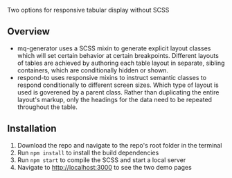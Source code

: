 Two options for responsive tabular display without SCSS

## Overview

- mq-generator uses a SCSS mixin to generate explicit layout classes which will set certain behavior at certain breakpoints. Different layouts of tables are achieved by authoring each table layout in separate, sibling containers, which are conditionally hidden or shown.
- respond-to uses responsive mixins to instruct semantic classes to respond conditionally to different screen sizes. Which type of layout is used is goverened by a parent class. Rather than duplicating the entire layout's markup, only the headings for the data need to be repeated throughout the table.

## Installation

1. Download the repo and navigate to the repo's root folder in the terminal
2. Run `npm install` to install the build dependencies
3. Run `npm start` to compile the SCSS and start a local server
4. Navigate to [http://localhost:3000](http://localhost:3000) to see the two demo pages
